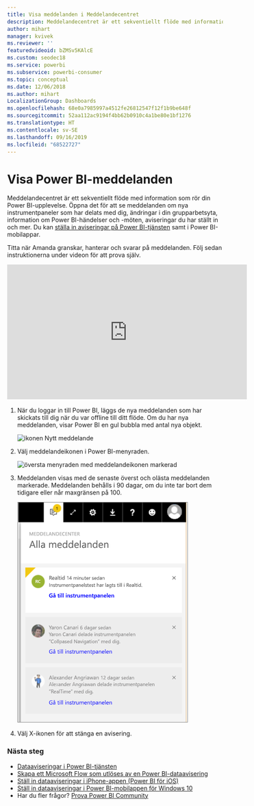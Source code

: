```yaml
---
title: Visa meddelanden i Meddelandecentret
description: Meddelandecentret är ett sekventiellt flöde med information som rör din Power BI-upplevelse.
author: mihart
manager: kvivek
ms.reviewer: ''
featuredvideoid: bZMSv5KAlcE
ms.custom: seodec18
ms.service: powerbi
ms.subservice: powerbi-consumer
ms.topic: conceptual
ms.date: 12/06/2018
ms.author: mihart
LocalizationGroup: Dashboards
ms.openlocfilehash: 68e0a7985997a4512fe26812547f12f1b9be648f
ms.sourcegitcommit: 52aa112ac9194f4bb62b0910c4a1be80e1bf1276
ms.translationtype: HT
ms.contentlocale: sv-SE
ms.lasthandoff: 09/16/2019
ms.locfileid: "68522727"
---
```

# <a name="view-power-bi-notifications"></a>Visa Power BI-meddelanden
Meddelandecentret är ett sekventiellt flöde med information som rör din Power BI-upplevelse. Öppna det för att se meddelanden om nya instrumentpaneler som har delats med dig, ändringar i din grupparbetsyta, information om Power BI-händelser och -möten, aviseringar du har ställt in och mer. Du kan [ställa in aviseringar på Power BI-tjänsten](../service-set-data-alerts.md) samt i Power BI-mobilappar.

Titta när Amanda granskar, hanterar och svarar på meddelanden. Följ sedan instruktionerna under videon för att prova själv.

<iframe width="560" height="315" src="https://www.youtube.com/embed/bZMSv5KAlcE" frameborder="0" allowfullscreen></iframe>


1. När du loggar in till Power BI, läggs de nya meddelanden som har skickats till dig när du var offline till ditt flöde. Om du har nya meddelanden, visar Power BI en gul bubbla med antal nya objekt.
   
   ![ikonen Nytt meddelande](./media/end-user-notification-center/power-bi-new-notification.png)
2. Välj meddelandeikonen i Power BI-menyraden.
   
   ![översta menyraden med meddelandeikonen markerad](./media/end-user-notification-center/power-bi-notifications-icon.png)
3. Meddelanden visas med de senaste överst och olästa meddelanden markerade. Meddelanden behålls i 90 dagar, om du inte tar bort dem tidigare eller når maxgränsen på 100.
   
   ![Meddelandecenter](./media/end-user-notification-center/power-bi-notifications.png)
4. Välj X-ikonen för att stänga en avisering.

### <a name="next-steps"></a>Nästa steg
* [Dataaviseringar i Power BI-tjänsten](../service-set-data-alerts.md)
* [Skapa ett Microsoft Flow som utlöses av en Power BI-dataavisering](../service-flow-integration.md)
* [Ställ in dataaviseringar i iPhone-appen (Power BI för iOS)](mobile/mobile-set-data-alerts-in-the-mobile-apps.md)
* [Ställ in dataaviseringar i Power BI-mobilappen för Windows 10](mobile/mobile-set-data-alerts-in-the-mobile-apps.md)
* Har du fler frågor? [Prova Power BI Community](http://community.powerbi.com/)

